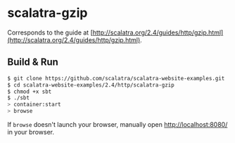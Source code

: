 # scalatra-gzip #

Corresponds to the guide at [http://scalatra.org/2.4/guides/http/gzip.html](http://scalatra.org/2.4/guides/http/gzip.html).

## Build & Run ##

```sh
$ git clone https://github.com/scalatra/scalatra-website-examples.git
$ cd scalatra-website-examples/2.4/http/scalatra-gzip
$ chmod +x sbt
$ ./sbt
> container:start
> browse
```

If `browse` doesn't launch your browser, manually open [http://localhost:8080/](http://localhost:8080/) in your browser.
